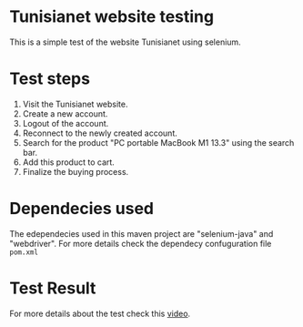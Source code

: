 # Tunisianet website testing

This is a simple test of the website Tunisianet using selenium.

# Test steps

1. Visit the Tunisianet website.
2. Create a new account.
3. Logout of the account.
4. Reconnect to the newly created account.
5. Search for the product "PC portable MacBook M1 13.3" using the search bar.
6. Add this product to cart.
7. Finalize the buying process.

# Dependecies used

The edependecies used in this maven project are "selenium-java" and "webdriver". For more details check the dependecy confuguration file ```pom.xml```

# Test Result

For more details about the test check this [video](https://drive.google.com/file/d/1YbLcbgdftVzyRiHxx3ivMkbfSlc26KxA/view?usp=sharing).
